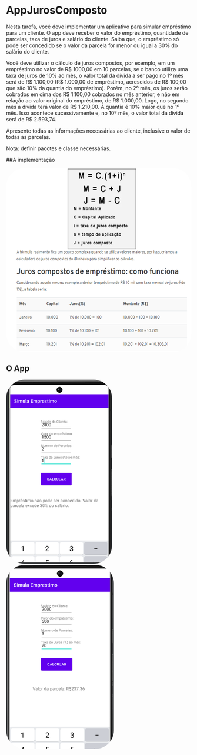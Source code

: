 # AppJurosComposto

Nesta tarefa, você deve implementar um aplicativo para simular empréstimo para um cliente.
O app deve receber o valor do empréstimo, quantidade de parcelas, taxa de juros e salário do cliente. Saiba que, o empréstimo só pode ser concedido se o valor da parcela for menor ou igual a 30% do salário do cliente.


Você deve utilizar o cálculo de juros compostos, por exemplo, em um empréstimo no valor de R$ 1000,00 em 10 parcelas, se o banco utiliza uma taxa de juros de 10% ao mês, o valor total da dívida a ser pago no 1º mês será de R$ 1.100,00 (R$ 1.000,00 de empréstimo, acrescidos de R$ 100,00 que são 10% da quantia do empréstimo). Porém, no 2º mês, os juros serão cobrados em cima dos R$ 1.100,00 cobrados no mês anterior, e não em relação ao valor original do empréstimo, de R$ 1.000,00. Logo, no segundo mês a dívida terá valor de R$ 1.210,00. A quantia é 10% maior que no 1º mês. Isso acontece sucessivamente e, no 10º mês, o valor total da dívida será de R$ 2.593,74.

Apresente todas as informações necessárias ao cliente, inclusive o valor de todas as parcelas.

Nota: definir pacotes e classe necessárias.

##A implementação

<img align="cemter" alt="Jef-pic" height="500" style="border-radius:50px;" src="juros composto.png">

## O App

<img align="cemter" alt="Jef-pic" height="500" style="border-radius:50px;" src="cap1.png">
<img align="cemter" alt="Jef-pic" height="500" style="border-radius:50px;" src="cap2.png">
